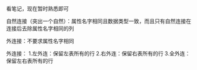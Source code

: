 看笔记，现在暂时熟悉即可

自然连接（突出一个自然）：属性名字相同且数据类型一致，而且只有自然连接在连接后去除属性名字相同的列

外连接：不要求属性名字相同

外连接：
1.左外连：保留左表所有的行
2.右外连：保留右表所有的行
3.全外连：保留左右表所有的行
